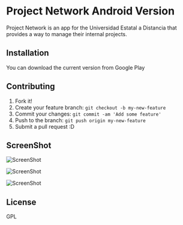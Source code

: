 # Project Network Android Version

Project Network is an app for the Universidad Estatal a Distancia that provides a way to manage their internal projects.

## Installation

You can download the current version from Google Play

## Contributing

1. Fork it!
2. Create your feature branch: `git checkout -b my-new-feature`
3. Commit your changes: `git commit -am 'Add some feature'`
4. Push to the branch: `git push origin my-new-feature`
5. Submit a pull request :D

## ScreenShot

![ScreenShot](https://raw.github.com/UNED-Investiga/Project-Network-Android/master/screenshot/00.png)

![ScreenShot](https://raw.github.com/UNED-Investiga/Project-Network-Android/master/screenshot/01.png)

![ScreenShot](https://raw.github.com/UNED-Investiga/Project-Network-Android/master/screenshot/02.png)

## License

GPL
